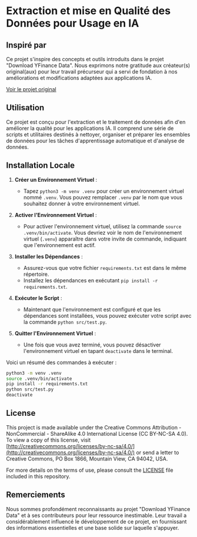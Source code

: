 # Extraction et mise en Qualité des Données pour Usage en IA

## Inspiré par

Ce projet s'inspire des concepts et outils introduits dans le projet "Download YFinance Data". Nous exprimons notre gratitude aux créateur(s) original(aux) pour leur travail précurseur qui a servi de fondation à nos améliorations et modifications adaptées aux applications IA.

[Voir le projet original](https://github.com/nateGeorge/download_yfinance_data)

## Utilisation

Ce projet est conçu pour l'extraction et le traitement de données afin d'en améliorer la qualité pour les applications IA. Il comprend une série de scripts et utilitaires destinés à nettoyer, organiser et préparer les ensembles de données pour les tâches d'apprentissage automatique et d'analyse de données.

## Installation Locale

1. **Créer un Environnement Virtuel** :

   - Tapez `python3 -m venv .venv` pour créer un environnement virtuel nommé `.venv`. Vous pouvez remplacer `.venv` par le nom que vous souhaitez donner à votre environnement virtuel.

2. **Activer l'Environnement Virtuel** :

   - Pour activer l'environnement virtuel, utilisez la commande `source .venv/bin/activate`. Vous devriez voir le nom de l'environnement virtuel (`.venv`) apparaître dans votre invite de commande, indiquant que l'environnement est actif.

3. **Installer les Dépendances** :

   - Assurez-vous que votre fichier `requirements.txt` est dans le même répertoire.
   - Installez les dépendances en exécutant `pip install -r requirements.txt`.

4. **Exécuter le Script** :

   - Maintenant que l'environnement est configuré et que les dépendances sont installées, vous pouvez exécuter votre script avec la commande `python src/test.py`.

5. **Quitter l'Environnement Virtuel** :
   - Une fois que vous avez terminé, vous pouvez désactiver l'environnement virtuel en tapant `deactivate` dans le terminal.

Voici un résumé des commandes à exécuter :

```bash
python3 -m venv .venv
source .venv/bin/activate
pip install -r requirements.txt
python src/test.py
deactivate
```

## License

This project is made available under the Creative Commons Attribution - NonCommercial - ShareAlike 4.0 International License (CC BY-NC-SA 4.0). To view a copy of this license, visit [http://creativecommons.org/licenses/by-nc-sa/4.0/](http://creativecommons.org/licenses/by-nc-sa/4.0/) or send a letter to Creative Commons, PO Box 1866, Mountain View, CA 94042, USA.

For more details on the terms of use, please consult the [LICENSE](LICENSE.md) file included in this repository.


## Remerciements

Nous sommes profondément reconnaissants au projet "Download YFinance Data" et à ses contributeurs pour leur ressource inestimable. Leur travail a considérablement influencé le développement de ce projet, en fournissant des informations essentielles et une base solide sur laquelle s'appuyer.
